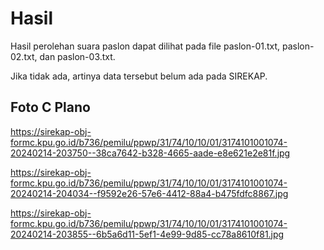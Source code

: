 # Hasil

Hasil perolehan suara paslon dapat dilihat pada file paslon-01.txt, paslon-02.txt, dan paslon-03.txt.

Jika tidak ada, artinya data tersebut belum ada pada SIREKAP.

## Foto C Plano

https://sirekap-obj-formc.kpu.go.id/b736/pemilu/ppwp/31/74/10/10/01/3174101001074-20240214-203750--38ca7642-b328-4665-aade-e8e621e2e81f.jpg

https://sirekap-obj-formc.kpu.go.id/b736/pemilu/ppwp/31/74/10/10/01/3174101001074-20240214-204034--f9592e26-57e6-4412-88a4-b475fdfc8867.jpg

https://sirekap-obj-formc.kpu.go.id/b736/pemilu/ppwp/31/74/10/10/01/3174101001074-20240214-203855--6b5a6d11-5ef1-4e99-9d85-cc78a8610f81.jpg
